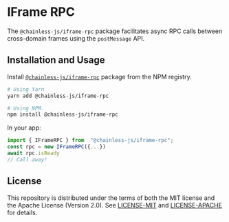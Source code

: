
# IFrame RPC

The `@chainless-js/iframe-rpc` package facilitates async RPC calls between cross-domain frames using the `postMessage` API. 
  

## Installation and Usage

Install [`@chainless-js/iframe-rpc`](https://www.npmjs.com/package/@chainless-js/iframe-rpc) package from the NPM registry. 

```bash
# Using Yarn
yarn add @chainless-js/iframe-rpc 

# Using NPM.
npm install @chainless-js/iframe-rpc 
```

In your app:
```ts
import { IFrameRPC } from  "@chainless-js/iframe-rpc";
const rpc = new IFrameRPC({...})
await rpc.isReady
// Call away!
```

## License
This repository is distributed under the terms of both the MIT license and the Apache License (Version 2.0). See [LICENSE-MIT](LICENSE-MIT) and [LICENSE-APACHE](LICENSE-APACHE) for details.

